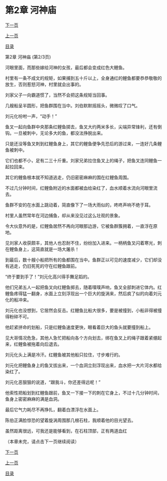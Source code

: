 <h1>第2章    河神庙</h1>
            <div><p><a href="./0005_%E7%AC%AC2%E7%AB%A0_%E6%B2%B3%E7%A5%9E%E5%BA%99.md">下一页</a></p><p><a href="./0003_%E7%AC%AC2%E7%AB%A0_%E6%B2%B3%E7%A5%9E%E5%BA%99.md">上一页</a></p><p><a href="../">目录</a></p></div>
            <div><p>第2章    河神庙 (第2/3页)</p><p>河眼里面，而那些嫁给河神的女孩，最后都会变成红色大鲤鱼。</p><p>村里有一条不成文的规矩，如果捕到五十斤以上，全身通红的鲤鱼都要恭恭敬敬的放生，否则惹怒河神，村里就会出事的。</p><p>刘家父子一向霸道惯了，当然不会把这条规矩当回事。</p><p>几艘船呈半圆形，把鱼群围在当中。刘伯默默摇摇头，微微叹了口气。</p><p>刘元化吩咐一声，“动手！”</p><p>鱼叉一起向鱼群中央那条红鲤鱼掷去，鱼叉大约两米多长，尖端异常锋利，还有倒钩。一旦被刺中，无论多大的鱼，都没法挣脱出来。</p><p>只是还没等鱼叉刺到红鲤鱼身上，其它的鲤鱼便争先恐后的游过来，一连好几条鲤鱼被刺中。</p><p>它们也都不小，足有二三十斤重。刘家兄弟拉住鱼叉上的绳子，把鱼叉连同鲤鱼一起拉回来。</p><p>其它的鲤鱼根本就不知道逃走，仍旧密密麻麻的围在红鲤鱼周围。</p><p>不过几分钟时间，红鲤鱼附近的水面都被血给染红了，血水顺着水流向河眼里流去。</p><p>鱼群不安的在水面上跳动着，简直像下了一场大雨似的，咚咚声响不绝于耳。</p><p>村里人虽然常年在河边捕鱼，却从来没见过这么壮观的景象。</p><p>令大伙意外的是，红鲤鱼居然不再向河眼那边游，它被鱼群簇拥着，一直浮在原地。</p><p>见刘家人收获颇丰，其他人也忍耐不住，纷纷加入进来。一柄柄鱼叉闪着寒光，刺在鲤鱼身上，这简直就是一场大屠杀！</p><p>到最后，数十艘小船把所有的鱼都围在当中。鱼群正以可见的速度减少，它们却没有逃走，仍旧死死的守在红鲤鱼跟前。</p><p>“终于要到手了！”刘元化高兴得手舞足蹈的。</p><p>他们兄弟五人一起把鱼叉向红鲤鱼掷去，随着噗噗声响，鱼叉全部刺进它体内。红鲤鱼疼得猛一翻身，水面上立刻浮现出一个巨大的旋涡来，然后疯了似的向着刘元化的船冲来。</p><p>刘元化也没想到，它居然会反击。红鲤鱼比船大很多，要是被撞到，小船非得被撞得粉碎不可。</p><p>他赶紧拼命的划船，只是红鲤鱼速度更快，眼看着巨大的鱼头就要撞到船上。</p><p>见大哥情况危急，其他人急忙把船向各个方向划去，绑在鱼叉上的绳子跟着紧绷起来，红鲤鱼被拖着向后退去。</p><p>刘元化头上满是冷汗。红鲤鱼被其他船只拉住，寸步难行的。</p><p>刘元化把鲤鱼身上的鱼叉拔出来，一个血洞立刻浮现出来，血水把一大片河水都给染红了。</p><p>刘元化恶狠狠的说道，“跟我斗，你还差得远呢！”</p><p>他索性把船划到红鲤鱼跟前，鱼叉一下接一下的刺在它身上，不过十几分钟时间，鱼身上密密麻麻的满是血洞。</p><p>最后它气力耗尽不再挣扎，翻着白漂浮在水面上。</p><p>陈伯正满脸惊恐的望着旋涡周围那几根石柱，我顺着他的目光望去。</p><p>虽然距离很远，可我还是能够看到，在石柱顶部，正有两道血红</p><p>（本章未完，请点击下一页继续阅读）</p></div>
            <div><p><a href="./0005_%E7%AC%AC2%E7%AB%A0_%E6%B2%B3%E7%A5%9E%E5%BA%99.md">下一页</a></p><p><a href="./0003_%E7%AC%AC2%E7%AB%A0_%E6%B2%B3%E7%A5%9E%E5%BA%99.md">上一页</a></p><p><a href="../">目录</a></p></div>